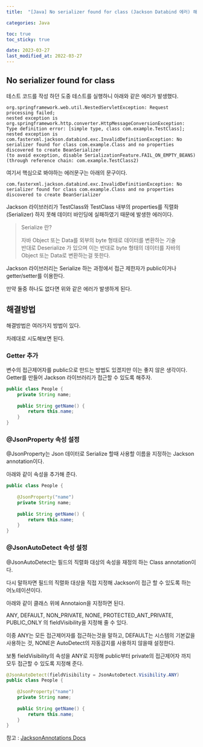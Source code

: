 ```yaml
---
title:  "[Java] No serializer found for class (Jackson Databind 에러) 해결하기"

categories: Java

toc: true
toc_sticky: true

date: 2023-03-27
last_modified_at: 2022-03-27
---
```


## No serializer found for class 

테스트 코드를 작성 하던 도중 테스트를 실행하니 아래와 같은 에러가 발생했다.

```shell
org.springframework.web.util.NestedServletException: Request processing failed;
nested exception is org.springframework.http.converter.HttpMessageConversionException: Type definition error: [simple type, class com.example.TestClass];
nested exception is com.fasterxml.jackson.databind.exc.InvalidDefinitionException: No serializer found for class com.example.Class and no properties discovered to create BeanSerializer 
(to avoid exception, disable SerializationFeature.FAIL_ON_EMPTY_BEANS) (through reference chain: com.example.TestClass2)
```

여기서 핵심으로 봐야하는 에러문구는 아래의 문구이다.

```shell
com.fasterxml.jackson.databind.exc.InvalidDefinitionException: No serializer found for class com.example.Class and no properties discovered to create BeanSerializer
```

Jackson 라이브러리가 TestClass와 TestClass 내부의 properties를 직렬화(Serializer) 하지 못해 데이터 바인딩에 실패하였기 때문에 발생한 에러이다.

> Serialize 란?
> 
> 자바 Object 또는 Data를 외부의 byte 형태로 데이터를 변환하는 기술  
> 반대로 Deserialize 가 있으며 이는 반대로 byte 형태의 데이터를 자바의 Object 또는 Data로 변환하는걸 뜻한다.

Jackson 라이브러리는 Serialize 하는 과정에서 접근 제한자가 public이거나 getter/setter를 이용한다.

만약 둘중 하나도 없다면 위와 같은 에러가 발생하게 된다.


## 해결방법

해결방법은 여러가지 방법이 있다.

차례대로 시도해보면 된다.

### Getter 추가

변수의 접근제어자를 public으로 만드는 방법도 있겠지만 이는 좋지 않은 생각이다.  
Getter를 만들어 Jackson 라이브러리가 접근할 수 있도록 해주자.

```java
public class People {
    private String name;
    
    public String getName() {
        return this.name;
    }
}
```

### @JsonProperty 속성 설정

@JsonProperty는 Json 데이터로 Serialize 할때 사용할 이름을 지정하는 Jackson annotation이다.

아래와 같이 속성을 추가해 준다.

```java
public class People {
    
    @JsonProperty("name")
    private String name;
    
    public String getName() {
        return this.name;
    }
}
```

### @JsonAutoDetect 속성 설정

@JsonAutoDetect는 필드의 직렬화 대상의 속성을 재정의 하는 Class annotation이다.

다시 말하자면 필드의 직렬화 대상을 직접 지정해 Jackson이 접근 할 수 있도록 하는 어노테이션이다.

아래와 같이 클래스 위에 Annotaion을 지정하면 된다.

ANY, DEFAULT, NON_PRIVATE, NONE, PROTECTED_ANT_PRIVATE, PUBLIC_ONLY 의 fieldVisibility을 지정해 줄 수 있다.

이중 ANY는 모든 접근제어자를 접근하는것을 말하고, DEFAULT는 시스템의 기본값을 사용하는 것, NONE은 AutoDetect의 자동감지를 사용하지 않을때 설정한다. 

보통 fieldVisibility의 속성을 ANY로 지정해 public부터 private의 접근제어자 까지 모두 접근할 수 있도록 지정해 준다.

```java
@JsonAutoDetect(fieldVisibility = JsonAutoDetect.Visibility.ANY)
public class People {
    
    @JsonProperty("name")
    private String name;
    
    public String getName() {
        return this.name;
    }
}
```


참고 : [JacksonAnnotations Docs](https://github.com/FasterXML/jackson-docs/wiki/JacksonAnnotations)

